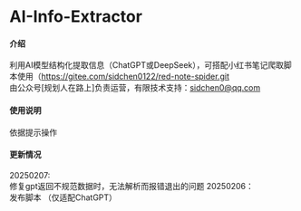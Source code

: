 # AI-Info-Extractor

#### 介绍
利用AI模型结构化提取信息（ChatGPT或DeepSeek），可搭配小红书笔记爬取脚本使用（https://gitee.com/sidchen0122/red-note-spider.git<br>
由公众号[规划人在路上]负责运营，有限技术支持：sidchen0@qq.com<br>

#### 使用说明

依据提示操作<br>

#### 更新情况
20250207:<br>
    修复gpt返回不规范数据时，无法解析而报错退出的问题
20250206：<br>
    发布脚本 （仅适配ChatGPT）